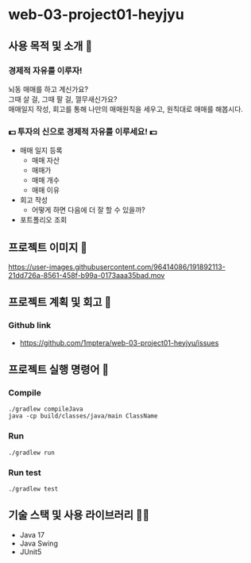 # web-03-project01-heyjyu

## 사용 목적 및 소개 🚀

### 경제적 자유를 이루자!

뇌동 매매를 하고 계신가요?  
그때 살 걸, 그때 팔 걸, 껄무새신가요?  
매매일지 작성, 회고를 통해 나만의 매매원칙을 세우고, 원칙대로 매매를 해봅시다.

### 💵 투자의 신으로 경제적 자유를 이루세요! 💵

- 매매 일지 등록
    - 매매 자산
    - 매매가
    - 매매 개수
    - 매매 이유
- 회고 작성
    - 어떻게 하면 다음에 더 잘 할 수 있을까?
- 포트폴리오 조회

## 프로젝트 이미지 🌄

https://user-images.githubusercontent.com/96414086/191892113-21dd726a-8561-458f-b99a-0173aaa35bad.mov

## 프로젝트 계획 및 회고 🥇

### Github link

- https://github.com/1mptera/web-03-project01-heyjyu/issues

## 프로젝트 실행 명령어 📱

### Compile

```
./gradlew compileJava
java -cp build/classes/java/main ClassName
```

### Run

```
./gradlew run
```

### Run test

```
./gradlew test
```

## 기술 스택 및 사용 라이브러리 👨‍💻

- Java 17
- Java Swing
- JUnit5
